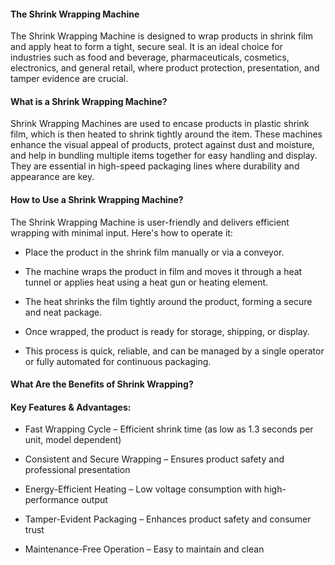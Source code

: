 #### The Shrink Wrapping Machine
The Shrink Wrapping Machine is designed to wrap products in shrink film and apply heat to form a tight, secure seal. It is an ideal choice for industries such as food and beverage, pharmaceuticals, cosmetics, electronics, and general retail, where product protection, presentation, and tamper evidence are crucial.

#### What is a Shrink Wrapping Machine?
Shrink Wrapping Machines are used to encase products in plastic shrink film, which is then heated to shrink tightly around the item.
These machines enhance the visual appeal of products, protect against dust and moisture, and help in bundling multiple items together for easy handling and display.
They are essential in high-speed packaging lines where durability and appearance are key.

#### How to Use a Shrink Wrapping Machine?
The Shrink Wrapping Machine is user-friendly and delivers efficient wrapping with minimal input. Here's how to operate it:

- Place the product in the shrink film manually or via a conveyor.

- The machine wraps the product in film and moves it through a heat tunnel or applies heat using a heat gun or heating element.

- The heat shrinks the film tightly around the product, forming a secure and neat package.

- Once wrapped, the product is ready for storage, shipping, or display.

- This process is quick, reliable, and can be managed by a single operator or fully automated for continuous packaging.


#### What Are the Benefits of Shrink Wrapping?
#### Key Features & Advantages:

- Fast Wrapping Cycle – Efficient shrink time (as low as 1.3 seconds per unit, model dependent)

- Consistent and Secure Wrapping – Ensures product safety and professional presentation

- Energy-Efficient Heating – Low voltage consumption with high-performance output

- Tamper-Evident Packaging – Enhances product safety and consumer trust

- Maintenance-Free Operation – Easy to maintain and clean

